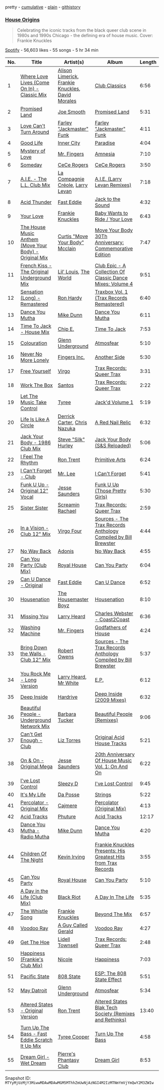 pretty - [cumulative](/playlists/cumulative/37i9dQZF1DWWeWDl2F7vbH.md) - [plain](/playlists/plain/37i9dQZF1DWWeWDl2F7vbH) - [githistory](https://github.githistory.xyz/mackorone/spotify-playlist-archive/blob/main/playlists/plain/37i9dQZF1DWWeWDl2F7vbH)

### [House Origins](https://open.spotify.com/playlist/37i9dQZF1DWWeWDl2F7vbH)

> Celebrating the iconic tracks from the black queer club scene in 1980s and 1990s Chicago \- the defining era of house music\. Cover: Frankie Knuckles

[Spotify](https://open.spotify.com/user/spotify) - 56,603 likes - 55 songs - 5 hr 34 min

| No. | Title | Artist(s) | Album | Length |
|---|---|---|---|---|
| 1 | [Where Love Lives \(Come On In\) \- Classic Mix](https://open.spotify.com/track/0ilZMeXHPKDPjUc4Neu04f) | [Alison Limerick](https://open.spotify.com/artist/0ELXBCSsRl2m92MgnOsA69), [Frankie Knuckles](https://open.spotify.com/artist/63yl9nDNrHpiAYGlNJxxjc), [David Morales](https://open.spotify.com/artist/6CwQfN34JdGHfo0A752Lts) | [Club Classics](https://open.spotify.com/album/7myZnxCkCwmL67BJ1X6U3m) | 6:56 |
| 2 | [Promised Land](https://open.spotify.com/track/796T2ROxTNibXRjVhjSzCa) | [Joe Smooth](https://open.spotify.com/artist/4BIamAD25vwYldaOWTEsXd) | [Promised Land](https://open.spotify.com/album/1oyrymxXmhE2NaYczhS6NR) | 5:31 |
| 3 | [Love Can't Turn Around](https://open.spotify.com/track/3al6ULdpX9IOZIFEZCAxT1) | [Farley "Jackmaster" Funk](https://open.spotify.com/artist/0B9P7RXrukgIdmutz9XMVN) | [Farley "Jackmaster" Funk](https://open.spotify.com/album/1BZmUUewG88xIvYjXY0VUb) | 4:11 |
| 4 | [Good Life](https://open.spotify.com/track/5sJiLlgQKBL81QCTOkoLB5) | [Inner City](https://open.spotify.com/artist/0vUJ3QLN3MlRfjOc2LjGWp) | [Paradise](https://open.spotify.com/album/2CwxbRPETEraKmAKDNrEcs) | 4:04 |
| 5 | [Mystery of Love](https://open.spotify.com/track/1E8hMeQvfgvQPjN3BZ2viF) | [Mr\. Fingers](https://open.spotify.com/artist/0dRiUTGvNV17AMIULRYsvn) | [Amnesia](https://open.spotify.com/album/201nAW1V2QI2jDbGci7K3g) | 7:10 |
| 6 | [Someday](https://open.spotify.com/track/5bGlU4BXhMRMMHWZnHuKhj) | [CeCe Rogers](https://open.spotify.com/artist/2hNpOiBBvdArEJy7ACY4O1) | [CeCe Rogers](https://open.spotify.com/album/7nxYXN1wJ2PsPpQI09abMx) | 3:50 |
| 7 | [A.I.E\. \- The L.L\. Club Mix](https://open.spotify.com/track/4ojWUlwqe20RDxfTunZSEH) | [La Compagnie Créole](https://open.spotify.com/artist/4GFqys2YA5hdCl4P2pdX3h), [Larry Levan](https://open.spotify.com/artist/7wxPD9vDsKD5OuHCeWgXRm) | [A.I.E\. \(Larry Levan Remixes\)](https://open.spotify.com/album/5DDnG0c9KJqwF4VePStSGZ) | 7:18 |
| 8 | [Acid Thunder](https://open.spotify.com/track/25cVyUYzONCdHUeFWKbOol) | [Fast Eddie](https://open.spotify.com/artist/19slOlozrbxkEIMD8L3Qsv) | [Jack to the Sound](https://open.spotify.com/album/3igGT17KIQSSgdugsQELLh) | 4:32 |
| 9 | [Your Love](https://open.spotify.com/track/0vryyKyxCFXT0gg670yNEw) | [Frankie Knuckles](https://open.spotify.com/artist/63yl9nDNrHpiAYGlNJxxjc) | [Baby Wants to Ride / Your Love](https://open.spotify.com/album/6hV7MW8zuYQ9skUy0rY2h5) | 6:43 |
| 10 | [The House Music Anthem \(Move Your Body\) \- Original Mix](https://open.spotify.com/track/5GwqtJkXxEU4AB7zjD1cCe) | [Curtis "Move Your Body" Mcclain](https://open.spotify.com/artist/4TN7qh4IyreD54FZPzCGxS) | [Move Your Body 30Th Anniversary: Commemorative Edition](https://open.spotify.com/album/5quqVXlP2SHq1fH3L9HQc8) | 7:47 |
| 11 | [French Kiss \- The Original Underground Mix](https://open.spotify.com/track/7hnqJYCKZFW7vMoykaraZG) | [Lil' Louis](https://open.spotify.com/artist/5A16TE7083RJq3yzpdsQWs), [The World](https://open.spotify.com/artist/62ltJFdLVl9JUrdhzWqp0F) | [Club Epic \- A Collection Of Classic Dance Mixes: Volume 4](https://open.spotify.com/album/5EeLmKBK9L5zt1m2hpzIjW) | 9:51 |
| 12 | [Sensation \(Long\) \- Remastered](https://open.spotify.com/track/5Im1UUImw2eFDcaXxjhWoy) | [Ron Hardy](https://open.spotify.com/artist/1N6soJa7mZhKemJjaLLXx3) | [Traxbox Vol\. 1 \(Trax Records Remastered\)](https://open.spotify.com/album/1Tma8fnYGAuDqvMQfEri3X) | 6:40 |
| 13 | [Dance You Mutha](https://open.spotify.com/track/4Lsm1CZ7dcStREyx82DNfY) | [Mike Dunn](https://open.spotify.com/artist/55UOywvWbUD9c6C3NSGdft) | [Dance You Mutha](https://open.spotify.com/album/46z9rRRERhimT8fptPcJMW) | 6:11 |
| 14 | [Time To Jack \- House Mix](https://open.spotify.com/track/0e7Cem09Vtt7iUwpsgCd7w) | [Chip E.](https://open.spotify.com/artist/1o4OYTXLA2ugfRiHKVE8mh) | [Time To Jack](https://open.spotify.com/album/0BXPOOpImrzRIna6Rgfhez) | 7:53 |
| 15 | [Colouration](https://open.spotify.com/track/5R0O1izXn9jy0PQn1Ki2Lt) | [Glenn Underground](https://open.spotify.com/artist/1ZdinLDX0e8r5dIlWLpmAc) | [Atmosfear](https://open.spotify.com/album/6l6VDvfN2xbSz6sFDXWJxz) | 5:10 |
| 16 | [Never No More Lonely](https://open.spotify.com/track/3vvFD7Vd5gANTraXckJeuu) | [Fingers Inc.](https://open.spotify.com/artist/7DbXdVqrretuCKPkTeX8Kk) | [Another Side](https://open.spotify.com/album/0h1OjjFTmWLJaRGLhOuNf7) | 5:30 |
| 17 | [Free Yourself](https://open.spotify.com/track/5MEWg5QOPwn3FMLDxoP1Wd) | [Virgo](https://open.spotify.com/artist/2ByXYkrbs6o7fQGrn17gZt) | [Trax Records: Queer Trax](https://open.spotify.com/album/4KQBQoG77BGnzTiE8cYIaa) | 3:31 |
| 18 | [Work The Box](https://open.spotify.com/track/6aP8letPTuSZ91CFlssH0h) | [Santos](https://open.spotify.com/artist/1fxl29ywXYE3iCZVJBolwt) | [Trax Records: Queer Trax](https://open.spotify.com/album/4KQBQoG77BGnzTiE8cYIaa) | 2:22 |
| 19 | [Let The Music Take Control](https://open.spotify.com/track/2cQKELIwtNGxQw25SizKXp) | [Tyree](https://open.spotify.com/artist/0GLde9xobyOX0vNW3nY9pt) | [Jack'd Volume 1](https://open.spotify.com/album/3v0VLJ61hZHGXREAIJWc4j) | 5:19 |
| 20 | [Life Is Like A Circle](https://open.spotify.com/track/0339d9dCac6LbaHkF9gFIA) | [Derrick Carter](https://open.spotify.com/artist/3XwBizyFmbCCUFcdcsvMmm), [Chris Nazuka](https://open.spotify.com/artist/3poidKVZ5SL4RXJG89pfhY) | [A Red Nail Relic](https://open.spotify.com/album/26A316XCguaCdZKDHSQtNw) | 6:32 |
| 21 | [Jack Your Body \- 1986 Club Mix](https://open.spotify.com/track/10QGhgqQm0I2Y9maxrM7T6) | [Steve "Silk" Hurley](https://open.spotify.com/artist/2TzZ6XTFG1p1PAfhl0crDP) | [Jack Your Body \(S&S Reloaded\)](https://open.spotify.com/album/3UAvNbsdCDrUKyhp8YGfJT) | 5:06 |
| 22 | [I Feel The Rhythm](https://open.spotify.com/track/2JVzNkHarX3ceGbOB4aF6Q) | [Ron Trent](https://open.spotify.com/artist/0TOZ0i0BHZJYKK2rvoRD2d) | [Primitive Arts](https://open.spotify.com/album/15sHxOZhSMHaTwhJhmNY2K) | 6:24 |
| 23 | [I Can't Forget \- Club](https://open.spotify.com/track/4uekeVJKBNAZeV8d9srFDr) | [Mr\. Lee](https://open.spotify.com/artist/7GXl7JNlpliaLZhSVRLQKu) | [I Can't Forget](https://open.spotify.com/album/3zzi0L40kSaMvOOxUfylEd) | 5:41 |
| 24 | [Funk U Up \- Original 12" Vocal](https://open.spotify.com/track/4np1ZSefZyjnML0fEfElBo) | [Jesse Saunders](https://open.spotify.com/artist/6ZYa9hYoOGVzvQa2vmiVhi) | [Funk U Up \(Those Pretty Girls\)](https://open.spotify.com/album/3zef0TNhCEtdSlJXH61LX3) | 5:30 |
| 25 | [Sister Sister](https://open.spotify.com/track/23nF3uAzoThBrAKzF5844r) | [Screamin Rachael](https://open.spotify.com/artist/2ygp1KNMsaJYXKcASSRCjK) | [Trax Records: Queer Trax](https://open.spotify.com/album/4KQBQoG77BGnzTiE8cYIaa) | 2:59 |
| 26 | [In a Vision \- Club 12" Mix](https://open.spotify.com/track/25hbHxgFQxUzO07aTVjHts) | [Virgo Four](https://open.spotify.com/artist/21GOilQf7qSpQdz7Ar6NWP) | [Sources \- The Trax Records Anthology Compiled by Bill Brewster](https://open.spotify.com/album/1k8Bqa4KCK7ihCuyljIoBC) | 4:44 |
| 27 | [No Way Back](https://open.spotify.com/track/7nQaBI1NTv5kpPyeMruTTK) | [Adonis](https://open.spotify.com/artist/3DxtKajg4nhMlf0qBES7sz) | [No Way Back](https://open.spotify.com/album/2VNvQnGB9tXRpLV2aOVrmX) | 4:55 |
| 28 | [Can You Party \(Club Mix\)](https://open.spotify.com/track/6TeKFnwaPsXI35gaQEoR8z) | [Royal House](https://open.spotify.com/artist/0daYmCWEivMhG9FsmwgyFL) | [Can You Party](https://open.spotify.com/album/6XDDcGr98kPfkv1FZ5fYoI) | 6:04 |
| 29 | [Can U Dance \- Original](https://open.spotify.com/track/3fwERi4c7YGnHFEVnwGTQm) | [Fast Eddie](https://open.spotify.com/artist/19slOlozrbxkEIMD8L3Qsv) | [Can U Dance](https://open.spotify.com/album/4e14JHptqsfgqVlX0Z0NoI) | 6:52 |
| 30 | [Housenation](https://open.spotify.com/track/3TOXCM47jxS22kqCJrQvB2) | [The Housemaster Boyz](https://open.spotify.com/artist/2w5pLnLRqI8mQwiktn7CMd) | [Housenation](https://open.spotify.com/album/3scK2qMH6f9rGXXBTqyIvR) | 8:10 |
| 31 | [Missing You](https://open.spotify.com/track/06hANyT8h4lWypiU6PJPrR) | [Larry Heard](https://open.spotify.com/artist/3j7teie3p6UnbA8nW51Trz) | [Charles Webster \- Coast2Coast](https://open.spotify.com/album/0J3maXTgCWzdpFC3CQs6MO) | 6:36 |
| 32 | [Washing Machine](https://open.spotify.com/track/0W6qOqaBOeDrSjcCwzfyKh) | [Mr\. Fingers](https://open.spotify.com/artist/0dRiUTGvNV17AMIULRYsvn) | [Godfathers of House](https://open.spotify.com/album/1aYVZSnAZdaUSkjlJpkEdO) | 4:24 |
| 33 | [Bring Down the Walls \- Club 12" Mix](https://open.spotify.com/track/5B877qrirzwdOZUzNZ8GJj) | [Robert Owens](https://open.spotify.com/artist/407nV5hO7mZap3UJdpTr4t) | [Sources \- The Trax Records Anthology Compiled by Bill Brewster](https://open.spotify.com/album/1k8Bqa4KCK7ihCuyljIoBC) | 5:37 |
| 34 | [You Rock Me \- Long Version](https://open.spotify.com/track/4706xUPwNxD438vIJ3ELxq) | [Larry Heard](https://open.spotify.com/artist/3j7teie3p6UnbA8nW51Trz), [Mr White](https://open.spotify.com/artist/5aUUNSMJtijlIrD5RaBAOp) | [E.P.](https://open.spotify.com/album/6ZCxOD387eOYLvwTkzgIvm) | 6:12 |
| 35 | [Deep Inside](https://open.spotify.com/track/22eUyC9vOG2aoP5yHX8VxV) | [Hardrive](https://open.spotify.com/artist/0IF4B0ZFCLAbcshTusfEl1) | [Deep Inside \(2009 Mixes\)](https://open.spotify.com/album/573BQbP4hPr12C32Np5XDW) | 6:32 |
| 36 | [Beautiful People \- Underground Network Mix](https://open.spotify.com/track/6WnWvRVzXJWEHxkhDKmt8u) | [Barbara Tucker](https://open.spotify.com/artist/6txh5tFMJyxSwT0iE7wX2w) | [Beautiful People \(Remixes\)](https://open.spotify.com/album/4FjqVqy1KwVl5VinivSgKN) | 9:06 |
| 37 | [Can't Get Enough \- Club](https://open.spotify.com/track/1Y1j6O3M0UFs508PiScqFA) | [Liz Torres](https://open.spotify.com/artist/7LI1GL4hWpWNZZqF0YOrBG) | [Original Acid House Tracks](https://open.spotify.com/album/2OAtpG4qmck9JB40ztJJpy) | 5:21 |
| 38 | [On & On \- Original Mega](https://open.spotify.com/track/7jGhlI2LQVDSmgMpOxFfAH) | [Jesse Saunders](https://open.spotify.com/artist/6ZYa9hYoOGVzvQa2vmiVhi) | [20th Anniversary Of House Music Vol\. 1: On And On](https://open.spotify.com/album/71L0fEgCxlCw33XaWvpjYV) | 6:22 |
| 39 | [I've Lost Control](https://open.spotify.com/track/4soPG45sARVq4ZTLqKUwlG) | [Sleezy D](https://open.spotify.com/artist/3wD0bhAy5hb5nqcTReldti) | [I've Lost Control](https://open.spotify.com/album/0n6enbHiJdreu7M34ZuMkR) | 9:45 |
| 40 | [It's My Life](https://open.spotify.com/track/7pfhvQZld6TbfbST95KzCH) | [Da Posse](https://open.spotify.com/artist/6oHc1xzJP7C3YdsFvKZL4P) | [Strings](https://open.spotify.com/album/7CDOl2IKWOqNMwn4rp8Nmi) | 5:22 |
| 41 | [Percolator \- Original Mix](https://open.spotify.com/track/5JYbPUFjUn0i8BQy1C5JTs) | [Cajmere](https://open.spotify.com/artist/7lIBLhQHKay3r1xtO3VtWT) | [Percolator \(Original Mix\)](https://open.spotify.com/album/7E5OUkUh3NKIo9rlVGcb81) | 4:13 |
| 42 | [Acid Tracks](https://open.spotify.com/track/2aLXJJ2zOsBJlGTxiG0yMi) | [Phuture](https://open.spotify.com/artist/4y7BsfdIKQ7Of5SskHej70) | [Acid Tracks](https://open.spotify.com/album/6g7DeZAKsyubcQpyWw7WZZ) | 12:17 |
| 43 | [Dance You Mutha \- Radio Mutha](https://open.spotify.com/track/7LmXZmZh26Kix8scl972qB) | [Mike Dunn](https://open.spotify.com/artist/55UOywvWbUD9c6C3NSGdft) | [Dance You Mutha](https://open.spotify.com/album/2DfYPScpfIGYHsKk9IlrAO) | 4:20 |
| 44 | [Children Of The Night](https://open.spotify.com/track/4Ydz0OkLiC3OQprdtEbFbI) | [Kevin Irving](https://open.spotify.com/artist/0YHkLrAH0UrZ3H7WMFdDgh) | [Frankie Knuckles Presents: His Greatest Hits from Trax Records](https://open.spotify.com/album/0FV16C1tWVlaSSYUYofPwT) | 3:55 |
| 45 | [Can You Party](https://open.spotify.com/track/0oWsLdL42QXWzHA1mzekTC) | [Royal House](https://open.spotify.com/artist/0daYmCWEivMhG9FsmwgyFL) | [Can You Party](https://open.spotify.com/album/6XDDcGr98kPfkv1FZ5fYoI) | 5:10 |
| 46 | [A Day in the Life \(Club Mix\)](https://open.spotify.com/track/0dUXcsRSXJbcEO2gMn5ZSL) | [Black Riot](https://open.spotify.com/artist/4sLofiS3YMOswjbgV1XImk) | [A Day In The Life](https://open.spotify.com/album/5jABk8nkssGKaFIKwaEEDf) | 5:35 |
| 47 | [The Whistle Song](https://open.spotify.com/track/0DwAc0Z8Td3jv5frUznqu1) | [Frankie Knuckles](https://open.spotify.com/artist/63yl9nDNrHpiAYGlNJxxjc) | [Beyond The Mix](https://open.spotify.com/album/0DdX2VkXM0LmUU2S7S3QeD) | 6:57 |
| 48 | [Voodoo Ray](https://open.spotify.com/track/5gjRugpcrpgRffrheTbQYT) | [A Guy Called Gerald](https://open.spotify.com/artist/1TV0WTE9ukywcLGMh4j4iU) | [Voodoo Ray](https://open.spotify.com/album/1imPEMij8akBSxqDYQJigZ) | 4:27 |
| 49 | [Get The Hoe](https://open.spotify.com/track/5qOZDFvPeYfJpVzwKxFUJE) | [Lidell Townsell](https://open.spotify.com/artist/1kLU4FT0l2Bayn8Vir6jo3) | [Trax Records: Queer Trax](https://open.spotify.com/album/4KQBQoG77BGnzTiE8cYIaa) | 2:48 |
| 50 | [Happiness \(Frankie's Club Mix\)](https://open.spotify.com/track/3edq4d0o0Cp1z6IxbPaYo3) | [Nicole](https://open.spotify.com/artist/1mZNu27aQ4OBjxCN49hzUS) | [Happiness](https://open.spotify.com/album/3z888Hlnai1MI45UMfcJnS) | 7:03 |
| 51 | [Pacific State](https://open.spotify.com/track/2h7w0KHwHbx4WbG6WxjO7U) | [808 State](https://open.spotify.com/artist/7hFdUW64G4iU1tz46ITRfN) | [ESP: The 808 State Effect](https://open.spotify.com/album/0mwlWFUpsVDeDw5kkUlDzV) | 5:51 |
| 52 | [May Datroit](https://open.spotify.com/track/51BkUYUUCjHmQ0l1gRVT59) | [Glenn Underground](https://open.spotify.com/artist/1ZdinLDX0e8r5dIlWLpmAc) | [Atmosfear](https://open.spotify.com/album/6l6VDvfN2xbSz6sFDXWJxz) | 5:34 |
| 53 | [Altered States \- Original Version](https://open.spotify.com/track/4Ps7ZJ2YJmQhmEpHhPZ5Pu) | [Ron Trent](https://open.spotify.com/artist/0TOZ0i0BHZJYKK2rvoRD2d) | [Altered States Blak Tech Society \(Remixes and Rethinks\)](https://open.spotify.com/album/3jBDwYYSaq2mvWLaQbjx5Q) | 13:40 |
| 54 | [Turn Up The Bass \- Fast Eddie Scratch It Up Mix](https://open.spotify.com/track/4a2VdX9fRz3mFuEP17TnEn) | [Tyree Cooper](https://open.spotify.com/artist/0iQ58hVu6gA9nuuCgbnvOn) | [Turn Up The Bass](https://open.spotify.com/album/5e9sCiyp7gvkBbZkVeu0e6) | 4:58 |
| 55 | [Dream Girl \- Wet Dream](https://open.spotify.com/track/5HvPR4mRFKQwVpu7GRR9wz) | [Pierre's Phantasy Club](https://open.spotify.com/artist/6zJNLG5DvKim9OzkEGy1TM) | [Dream Girl](https://open.spotify.com/album/2i9YUbpKYs3wNZjk2o9fMa) | 8:53 |

Snapshot ID: `MTYyMjUzMjY3MiwwMDAwMDAwMGM5MThhZmUwNjAzNGI4M2IzMTNmYmVjYmQwY2M3ZWIw`
